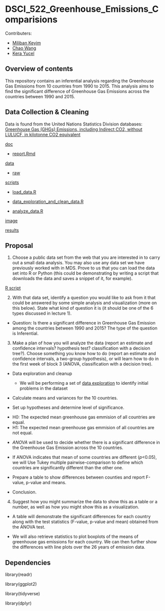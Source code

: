 # DSCI_522_Greenhouse_Emissions_Comparisions

Contributers:
- [Miliban Keyim](https://github.com/mkeyim)
- [Chao Wang](https://github.com/chaomander2018)
- [Kera Yucel](https://github.com/K3ra-y)  

## Overview of contents

This repository contains an inferential analysis regarding the Greenhouse Gas Emissions from 10 countries from 1990 to 2015. This analysis aims to find the significant difference of Greenhouse Gas Emissions across the countries between 1990 and 2015.


## Data Collection & Cleaning

Data is found from the United Nations Statistics Division databases: [Greenhouse Gas (GHGs) Emissions, including Indirect CO2, without LULUCF, in kilotonne CO2 equivalent](http://data.un.org/Data.aspx?d=GHG&f=seriesID%3aGH2)

[doc](https://github.com/UBC-MDS/DSCI_522_greenhouse_emissions_comparisons/tree/master/doc)

  - [report.Rmd](https://github.com/UBC-MDS/DSCI_522_greenhouse_emissions_comparisons/blob/master/doc/report.Rmd)

[data](https://github.com/UBC-MDS/DSCI_522_greenhouse_emissions_comparisons/tree/master/data)
  - [raw](https://github.com/UBC-MDS/DSCI_522_greenhouse_emissions_comparisons/tree/master/data/raw)

[scripts](https://github.com/UBC-MDS/DSCI_522_greenhouse_emissions_comparisons/tree/master/scripts)
  - [load_data.R](https://github.com/UBC-MDS/DSCI_522_greenhouse_emissions_comparisons/blob/master/scripts/load_data.R)
  
  - [data_exploration_and_clean_data.R](https://github.com/UBC-MDS/DSCI_522_greenhouse_emissions_comparisons/blob/master/scripts/data_exploration_and_clean_data.R)

  - [analyze_data.R](https://github.com/UBC-MDS/DSCI_522_greenhouse_emissions_comparisons/blob/master/scripts/analyze_data.R)

[image](https://github.com/UBC-MDS/DSCI_522_greenhouse_emissions_comparisons/tree/master/image)

[results](https://github.com/UBC-MDS/DSCI_522_greenhouse_emissions_comparisons/tree/master/results)
  

## Proposal

1. Choose a public data set from the web that you are interested in to carry out a small data analysis. You may also use any data set we have previously worked with in MDS. Prove to us that you can load the data set into R or Python (this could be demonstrating by writing a script that downloads the data and saves a snippet of it, for example).

[R script](https://github.com/UBC-MDS/DSCI_522_greenhouse_emissions_comparisons/tree/master/scripts)


2. With that data set, identify a question you would like to ask from it that could be answered by some simple analysis and visualization (more on this below). State what kind of question it is (it should be one of the 6 types discussed in lecture 1).

- Question: Is there a significant difference in Greenhouse Gas Emission among the countries between 1990 and 2015? The type of the question is Inferential.

3. Make a plan of how you will analyze the data (report an estimate and confidence intervals? hypothesis test? classification with a decision tree?). Choose something you know how to do (report an estimate and confidence intervals, a two-group hypothesis), or will learn how to do in the first week of block 3 (ANOVA, classification with a decision tree).

- Data exploration and cleanup

  * We will be performing a set of [data exploration](https://besjournals.onlinelibrary.wiley.com/doi/full/10.1111/j.2041-210X.2009.00001.x) to identify initial problems in the dataset

- Calculate means and variances for the 10 countries.

- Set up hypotheses and determine level of significance.  
 
 * H0: The expected mean greenhouse gas emmision of all countries are equal.
 * H1: The expected mean greenhouse gas emmision of all countries are not equal.

- *ANOVA* will be used to decide whether there is a significant difference in the Greenhouse Gas Emission across the 10 countries.

- If ANOVA indicates that mean of some countries are different (*p*<0.05), we will Use Tukey multiple pairwise-comparison to define which countries are significantly different than the other one.

- Prepare a table to show differences between counties and report F-value, p-value and means.

- Conclusion.

4. Suggest how you might summarize the data to show this as a table or a number, as well as how you might show this as a visualization.

- A table will demonstrate the significant differences for each country along with the test statistics (F-value, p-value and mean) obtained from the ANOVA test.

- We will also retrieve statistics to plot boxplots of the means of greenhouse gas emissions for each country. We can then further show the differences with line plots over the 26 years of emission data. 

## Dependencies

library(readr)

library(ggplot2)

library(tidyverse)

library(dplyr)
